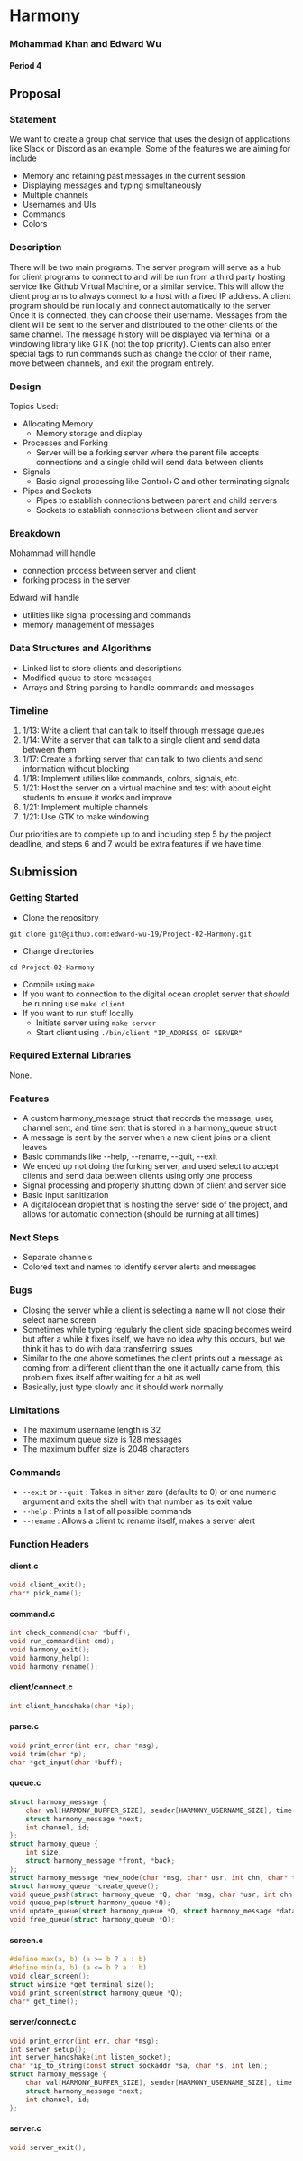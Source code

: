 # Harmony

### Mohammad Khan and Edward Wu
#### Period 4

## Proposal
### Statement
We want to create a group chat service that uses the design of applications like Slack or Discord as an example. Some of the features we are aiming for include
- Memory and retaining past messages in the current session
- Displaying messages and typing simultaneously
- Multiple channels
- Usernames and UIs
- Commands
- Colors

### Description
There will be two main programs. The server program will serve as a hub for client programs to connect to and will be run from a third party hosting service like Github Virtual Machine, or a similar service. This will allow the client programs to always connect to a host with a fixed IP address. A client program should be run locally and connect automatically to the server. Once it is connected, they can choose their username. Messages from the client will be sent to the server and distributed to the other clients of the same channel. The message history will be displayed via terminal or a windowing library like GTK (not the top priority). Clients can also enter special tags to run commands such as change the color of their name, move between channels, and exit the program entirely.

### Design
Topics Used:
- Allocating Memory
    - Memory storage and display
- Processes and Forking
    - Server will be a forking server where the parent file accepts connections and a single child will send data between clients
- Signals
    - Basic signal processing like Control+C and other terminating signals
- Pipes and Sockets
    - Pipes to establish connections between parent and child servers
    - Sockets to establish connections between client and server

### Breakdown
Mohammad will handle
- connection process between server and client
- forking process in the server

Edward will handle
- utilities like signal processing and commands
- memory management of messages

### Data Structures and Algorithms
- Linked list to store clients and descriptions
- Modified queue to store messages
- Arrays and String parsing to handle commands and messages

### Timeline
1. 1/13: Write a client that can talk to itself through message queues
2. 1/14: Write a server that can talk to a single client and send data between them
3. 1/17: Create a forking server that can talk to two clients and send information without blocking
4. 1/18: Implement utilies like commands, colors, signals, etc.
5. 1/21: Host the server on a virtual machine and test with about eight students to ensure it works and improve
6. 1/21: Implement multiple channels
7. 1/21: Use GTK to make windowing

Our priorities are to complete up to and including step 5 by the project deadline, and steps 6 and 7 would be extra features if we have time.

## Submission
### Getting Started
- Clone the repository
```
git clone git@github.com:edward-wu-19/Project-02-Harmony.git
```
- Change directories
```
cd Project-02-Harmony
```
- Compile using `make`
- If you want to connection to the digital ocean droplet server that _should_ be running use `make client`
- If you want to run stuff locally
    - Initiate server using `make server`
    - Start client using `./bin/client "IP_ADDRESS OF SERVER"`

### Required External Libraries
None.

### Features
- A custom harmony_message struct that records the message, user, channel sent, and time sent that is stored in a harmony_queue struct
- A message is sent by the server when a new client joins or a client leaves
- Basic commands like --help, --rename, --quit, --exit
- We ended up not doing the forking server, and used select to accept clients and send data between clients using only one process
- Signal processing and properly shutting down of client and server side
- Basic input sanitization
- A digitalocean droplet that is hosting the server side of the project, and allows for automatic connection (should be running at all times)

### Next Steps
- Separate channels
- Colored text and names to identify server alerts and messages

### Bugs
- Closing the server while a client is selecting a name will not close their select name screen
- Sometimes while typing regularly the client side spacing becomes weird but after a while it fixes itself, we have no idea why this occurs, but we think it has to do with data transferring issues
- Similar to the one above sometimes the client prints out a message as coming from a different client than the one it actually came from, this problem fixes itself after waiting for a bit as well
- Basically, just type slowly and it should work normally

### Limitations
- The maximum username length is 32
- The maximum queue size is 128 messages
- The maximum buffer size is 2048 characters

### Commands
- `--exit` or `--quit` : Takes in either zero (defaults to 0) or one numeric argument and exits the shell with that number as its exit value
- `--help` : Prints a list of all possible commands
- `--rename` : Allows a client to rename itself, makes a server alert

### Function Headers

#### client.c
```c
void client_exit();
char* pick_name();
```

#### command.c
```c
int check_command(char *buff);
void run_command(int cmd);
void harmony_exit();
void harmony_help();
void harmony_rename();
```

#### client/connect.c
```c
int client_handshake(char *ip);
```

#### parse.c
```c
void print_error(int err, char *msg);
void trim(char *p);
char *get_input(char *buff);
```

#### queue.c
```c
struct harmony_message {
    char val[HARMONY_BUFFER_SIZE], sender[HARMONY_USERNAME_SIZE], time[HARMONY_USERNAME_SIZE];
    struct harmony_message *next;
    int channel, id;
};
struct harmony_queue {
    int size;
    struct harmony_message *front, *back;
};
struct harmony_message *new_node(char *msg, char* usr, int chn, char* time, int id);
struct harmony_queue *create_queue();
void queue_push(struct harmony_queue *Q, char *msg, char *usr, int chn, int id);
void queue_pop(struct harmony_queue *Q);
void update_queue(struct harmony_queue *Q, struct harmony_message *data);
void free_queue(struct harmony_queue *Q);
```

#### screen.c
```c
#define max(a, b) (a >= b ? a : b)
#define min(a, b) (a <= b ? a : b)
void clear_screen();
struct winsize *get_terminal_size();
void print_screen(struct harmony_queue *Q);
char* get_time();
```

#### server/connect.c
```c
void print_error(int err, char *msg);
int server_setup();
int server_handshake(int listen_socket);
char *ip_to_string(const struct sockaddr *sa, char *s, int len);
struct harmony_message {
    char val[HARMONY_BUFFER_SIZE], sender[HARMONY_USERNAME_SIZE], time[HARMONY_USERNAME_SIZE];
    struct harmony_message *next;
    int channel, id;
};
```

#### server.c
```c
void server_exit();
```
